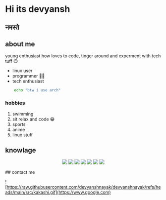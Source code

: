 # Hi its devyansh
##                     नमस्ते
## about me
young enthusiast how loves to code, tinger around and experment with tech tuff 😉
- linux user
- programmer 👩‍💻
- tech enthusiast

```sh
    echo "btw i use arch"
```

### hobbies
1. swimming
2. sit relax and code 😁
3. sports 
4. anime
5. linux stuff
## knowlage

<p align="center">
    <img src="https://img.shields.io/badge/python%20-%23323330.svg?&style=for-the-badge&logo=python"/>
    <img src="https://img.shields.io/badge/oracle%20-%23323330.svg?&style=for-the-badge&logo=oracle"/>
    <img src="https://img.shields.io/badge/vercel%20-%23323330.svg?&style=for-the-badge&logo=vercel"/>
    <img src="https://img.shields.io/badge/node.js%20-%23323330.svg?&style=for-the-badge&logo=node.js"/>
    <img src="https://img.shields.io/badge/javascript%20-%23323330.svg?&style=for-the-badge&logo=javascript"/>
    <img src="https://img.shields.io/badge/git%20-%23323330.svg?&style=for-the-badge&logo=git"/>
    <img src="https://img.shields.io/badge/ArchLinux%20-%23323330.svg?&style=for-the-badge&logo=archlinux"/>
  </p>
  ## contact me

  ![https://raw.githubusercontent.com/devyanshnayak/devyanshnayak/refs/heads/main/src/kakashi.gif](https://www.google.com)


